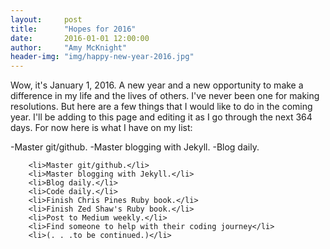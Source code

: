 ```yaml
---
layout:     post
title:      "Hopes for 2016"
date:       2016-01-01 12:00:00
author:     "Amy McKnight"
header-img: "img/happy-new-year-2016.jpg"
---
```


<p>Wow, it's January 1, 2016. A new year and a new opportunity to make a difference in my life and the lives of others. I've never been one for making resolutions. But here are a few things that I would like to do in the coming year. I'll be adding to this page and editing it as I go through the next 364 days. For now here is what I have on my list:</p>

-Master git/github.
    -Master blogging with Jekyll.
    -Blog daily.
    

        <li>Master git/github.</li>
        <li>Master blogging with Jekyll.</li>
        <li>Blog daily.</li>
        <li>Code daily.</li>
        <li>Finish Chris Pines Ruby book.</li>
        <li>Finish Zed Shaw's Ruby book.</li>
        <li>Post to Medium weekly.</li>
        <li>Find someone to help with their coding journey</li>
        <li>(. . .to be continued.)</li>

